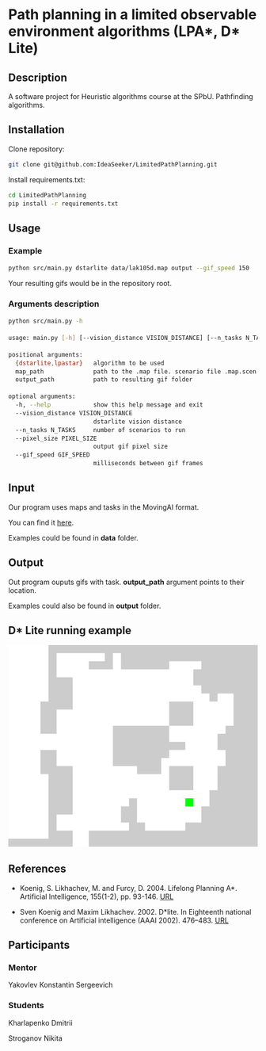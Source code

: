 # Path planning in a limited observable environment algorithms (LPA*, D* Lite)

## Description

A software project for Heuristic algorithms course at the SPbU.
Pathfinding algorithms.

## Installation

Clone repository:

```bash
git clone git@github.com:IdeaSeeker/LimitedPathPlanning.git
```

Install requirements.txt:

```bash
cd LimitedPathPlanning
pip install -r requirements.txt
```

## Usage

### Example

```bash
python src/main.py dstarlite data/lak105d.map output --gif_speed 150
```

Your resulting gifs would be in the repository root.

### Arguments description

```bash
python src/main.py -h

usage: main.py [-h] [--vision_distance VISION_DISTANCE] [--n_tasks N_TASKS] [--pixel_size PIXEL_SIZE] [--gif_speed GIF_SPEED] {dstarlite,lpastar} map_path output_path

positional arguments:
  {dstarlite,lpastar}   algorithm to be used
  map_path              path to the .map file. scenario file .map.scen should be nearby
  output_path           path to resulting gif folder

optional arguments:
  -h, --help            show this help message and exit
  --vision_distance VISION_DISTANCE
                        dstarlite vision distance
  --n_tasks N_TASKS     number of scenarios to run
  --pixel_size PIXEL_SIZE
                        output gif pixel size
  --gif_speed GIF_SPEED
                        milliseconds between gif frames
```

## Input

Our program uses maps and tasks in the MovingAI format.

You can find it [here](https://movingai.com/benchmarks/formats.html).

Examples could be found in **data** folder.

## Output

Out program ouputs gifs with task. **output_path** argument points to their location.

Examples could also be found in **output** folder.

## D* Lite running example

<img src="/output/1.gif"/>

## References

+ Koenig, S. Likhachev, M. and Furcy, D. 2004. Lifelong Planning A*. Artificial Intelligence, 155(1-2), pp. 93-146. [URL](https://www.cs.cmu.edu/~maxim/files/aij04.pdf)

+ Sven Koenig and Maxim Likhachev. 2002. D*lite. In Eighteenth national conference on Artificial intelligence (AAAI 2002). 476–483. [URL](http://idm-lab.org/bib/abstracts/papers/aaai02b.pdf)

## Participants

### Mentor

Yakovlev Konstantin Sergeevich

### Students

Kharlapenko Dmitrii

Stroganov Nikita